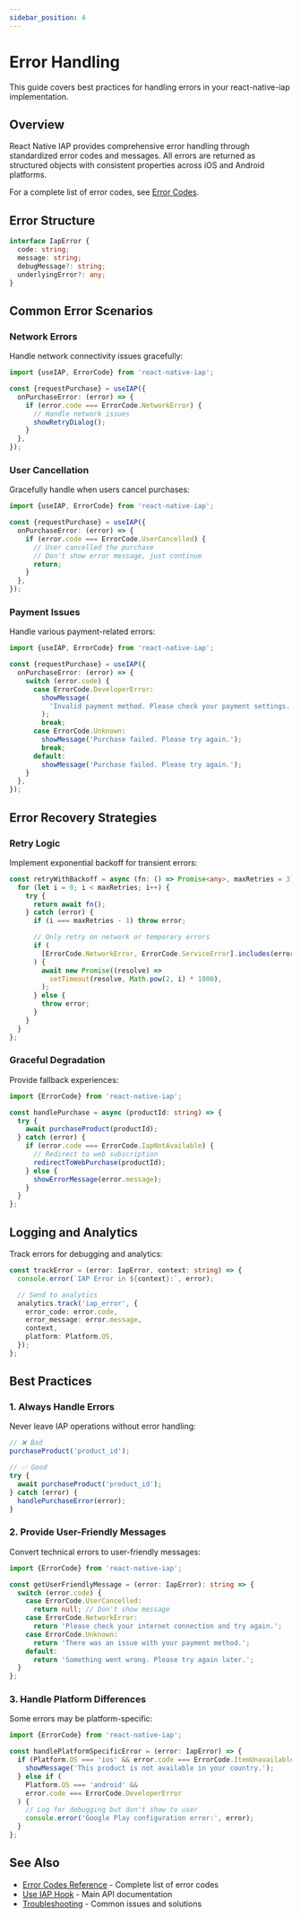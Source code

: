 ```yaml
---
sidebar_position: 4
---
```


# Error Handling

This guide covers best practices for handling errors in your react-native-iap implementation.

## Overview

React Native IAP provides comprehensive error handling through standardized error codes and messages. All errors are returned as structured objects with consistent properties across iOS and Android platforms.

For a complete list of error codes, see [Error Codes](../api/error-codes).

## Error Structure

```typescript
interface IapError {
  code: string;
  message: string;
  debugMessage?: string;
  underlyingError?: any;
}
```

## Common Error Scenarios

### Network Errors

Handle network connectivity issues gracefully:

```typescript
import {useIAP, ErrorCode} from 'react-native-iap';

const {requestPurchase} = useIAP({
  onPurchaseError: (error) => {
    if (error.code === ErrorCode.NetworkError) {
      // Handle network issues
      showRetryDialog();
    }
  },
});
```

### User Cancellation

Gracefully handle when users cancel purchases:

```typescript
import {useIAP, ErrorCode} from 'react-native-iap';

const {requestPurchase} = useIAP({
  onPurchaseError: (error) => {
    if (error.code === ErrorCode.UserCancelled) {
      // User cancelled the purchase
      // Don't show error message, just continue
      return;
    }
  },
});
```

### Payment Issues

Handle various payment-related errors:

```typescript
import {useIAP, ErrorCode} from 'react-native-iap';

const {requestPurchase} = useIAP({
  onPurchaseError: (error) => {
    switch (error.code) {
      case ErrorCode.DeveloperError:
        showMessage(
          'Invalid payment method. Please check your payment settings.',
        );
        break;
      case ErrorCode.Unknown:
        showMessage('Purchase failed. Please try again.');
        break;
      default:
        showMessage('Purchase failed. Please try again.');
    }
  },
});
```

## Error Recovery Strategies

### Retry Logic

Implement exponential backoff for transient errors:

```typescript
const retryWithBackoff = async (fn: () => Promise<any>, maxRetries = 3) => {
  for (let i = 0; i < maxRetries; i++) {
    try {
      return await fn();
    } catch (error) {
      if (i === maxRetries - 1) throw error;

      // Only retry on network or temporary errors
      if (
        [ErrorCode.NetworkError, ErrorCode.ServiceError].includes(error.code)
      ) {
        await new Promise((resolve) =>
          setTimeout(resolve, Math.pow(2, i) * 1000),
        );
      } else {
        throw error;
      }
    }
  }
};
```

### Graceful Degradation

Provide fallback experiences:

```typescript
import {ErrorCode} from 'react-native-iap';

const handlePurchase = async (productId: string) => {
  try {
    await purchaseProduct(productId);
  } catch (error) {
    if (error.code === ErrorCode.IapNotAvailable) {
      // Redirect to web subscription
      redirectToWebPurchase(productId);
    } else {
      showErrorMessage(error.message);
    }
  }
};
```

## Logging and Analytics

Track errors for debugging and analytics:

```typescript
const trackError = (error: IapError, context: string) => {
  console.error(`IAP Error in ${context}:`, error);

  // Send to analytics
  analytics.track('iap_error', {
    error_code: error.code,
    error_message: error.message,
    context,
    platform: Platform.OS,
  });
};
```

## Best Practices

### 1. Always Handle Errors

Never leave IAP operations without error handling:

```typescript
// ❌ Bad
purchaseProduct('product_id');

// ✅ Good
try {
  await purchaseProduct('product_id');
} catch (error) {
  handlePurchaseError(error);
}
```

### 2. Provide User-Friendly Messages

Convert technical errors to user-friendly messages:

```typescript
import {ErrorCode} from 'react-native-iap';

const getUserFriendlyMessage = (error: IapError): string => {
  switch (error.code) {
    case ErrorCode.UserCancelled:
      return null; // Don't show message
    case ErrorCode.NetworkError:
      return 'Please check your internet connection and try again.';
    case ErrorCode.Unknown:
      return 'There was an issue with your payment method.';
    default:
      return 'Something went wrong. Please try again later.';
  }
};
```

### 3. Handle Platform Differences

Some errors may be platform-specific:

```typescript
import {ErrorCode} from 'react-native-iap';

const handlePlatformSpecificError = (error: IapError) => {
  if (Platform.OS === 'ios' && error.code === ErrorCode.ItemUnavailable) {
    showMessage('This product is not available in your country.');
  } else if (
    Platform.OS === 'android' &&
    error.code === ErrorCode.DeveloperError
  ) {
    // Log for debugging but don't show to user
    console.error('Google Play configuration error:', error);
  }
};
```

## See Also

- [Error Codes Reference](../api/error-codes) - Complete list of error codes
- [Use IAP Hook](../api/use-iap) - Main API documentation
- [Troubleshooting](./troubleshooting) - Common issues and solutions
